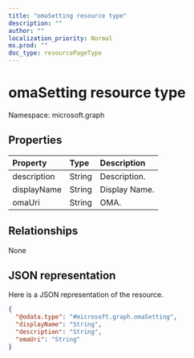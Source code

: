 ```yaml
---
title: "omaSetting resource type"
description: ""
author: ""
localization_priority: Normal
ms.prod: ""
doc_type: resourcePageType
---
```


# omaSetting resource type


Namespace: microsoft.graph



## Properties
|Property|Type|Description|
|:---|:---|:---|
|description|String|Description.|
|displayName|String|Display Name.|
|omaUri|String|OMA.|

## Relationships
None

## JSON representation
Here is a JSON representation of the resource.
<!-- {
  "blockType": "resource",
  "@odata.type": "microsoft.graph.omaSetting"
}
-->
``` json
{
  "@odata.type": "#microsoft.graph.omaSetting",
  "displayName": "String",
  "description": "String",
  "omaUri": "String"
}
```

